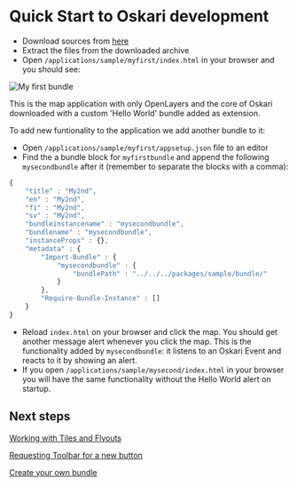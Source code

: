 # Quick Start to Oskari development

* Download sources from [here](/download)
* Extract the files from the downloaded archive
* Open `/applications/sample/myfirst/index.html` in your browser and you should see:

![My first bundle](/images/quick-start/myfirst.png)

This is the map application with only OpenLayers and the core of Oskari downloaded with a custom 'Hello World' bundle added as extension.

To add new funtionality to the application we add another bundle to it:

* Open `/applications/sample/myfirst/appsetup.json` file to an editor
* Find the a bundle block for `myfirstbundle` and append the following `mysecondbundle` after it (remember to separate the blocks with a comma):

```javascript
{ 
    "title" : "My2nd",
    "en" : "My2nd",
    "fi" : "My2nd",
    "sv" : "My2nd",
    "bundleinstancename" : "mysecondbundle",
    "bundlename" : "mysecondbundle",
    "instanceProps" : {},
    "metadata" : { 
        "Import-Bundle" : { 
            "mysecondbundle" : {
                "bundlePath" : "../../../packages/sample/bundle/"
            } 
        },
        "Require-Bundle-Instance" : []
    }
}
```

* Reload `index.html` on your browser and click the map. You should get another message alert whenever you click the map. This is the functionality added by `mysecondbundle`: it listens to an Oskari Event and reacts to it by showing an alert.
* If you open `/applications/sample/mysecond/index.html` in your browser you will have the same functionality without the Hello World alert on startup.

## Next steps

[Working with Tiles and Flyouts](/quick-start/working-with-tiles-and-flyouts)

[Requesting Toolbar for a new button](/quick-start/using-toolbar)

[Create your own bundle](/quick-start/create-your-own-bundle)